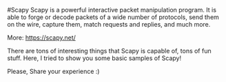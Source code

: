 #Scapy
Scapy is a powerful interactive packet manipulation program.
It is able to forge or decode packets of a wide number of protocols, send them on the wire, capture them, match requests and replies, and much more.

More: https://scapy.net/

There are tons of interesting things that Scapy is capable of, tons of fun stuff.
Here, I tried to show you some basic samples of Scapy!

Please, Share your experience :)
